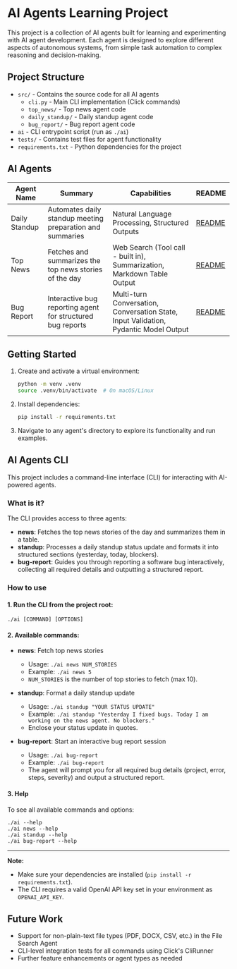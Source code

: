 # AI Agents Learning Project

This project is a collection of AI agents built for learning and experimenting with AI agent development. Each agent is designed to explore different aspects of autonomous systems, from simple task automation to complex reasoning and decision-making.

## Project Structure

- `src/` - Contains the source code for all AI agents
  - `cli.py` - Main CLI implementation (Click commands)
  - `top_news/` - Top news agent code
  - `daily_standup/` - Daily standup agent code
  - `bug_report/` - Bug report agent code
- `ai` - CLI entrypoint script (run as `./ai`)
- `tests/` - Contains test files for agent functionality
- `requirements.txt` - Python dependencies for the project

## AI Agents

| Agent Name    | Summary                                                    | Capabilities                                                                         | README                                |
| ------------- | ---------------------------------------------------------- | ------------------------------------------------------------------------------------ | ------------------------------------- |
| Daily Standup | Automates daily standup meeting preparation and summaries  | Natural Language Processing, Structured Outputs                                      | [README](src/daily_standup/README.md) |
| Top News      | Fetches and summarizes the top news stories of the day     | Web Search (Tool call - built in), Summarization, Markdown Table Output              | [README](src/top_news/README.md)      |
| Bug Report    | Interactive bug reporting agent for structured bug reports | Multi-turn Conversation, Conversation State, Input Validation, Pydantic Model Output | [README](src/bug_report/README.md)    |

## Getting Started

1. Create and activate a virtual environment:

   ```bash
   python -m venv .venv
   source .venv/bin/activate  # On macOS/Linux
   ```

2. Install dependencies:

   ```bash
   pip install -r requirements.txt
   ```

3. Navigate to any agent's directory to explore its functionality and run examples.

## AI Agents CLI

This project includes a command-line interface (CLI) for interacting with AI-powered agents.

### What is it?

The CLI provides access to three agents:

- **news**: Fetches the top news stories of the day and summarizes them in a table.
- **standup**: Processes a daily standup status update and formats it into structured sections (yesterday, today, blockers).
- **bug-report**: Guides you through reporting a software bug interactively, collecting all required details and outputting a structured report.

### How to use

#### 1. Run the CLI from the project root:

```
./ai [COMMAND] [OPTIONS]
```

#### 2. Available commands:

- **news**: Fetch top news stories

  - Usage: `./ai news NUM_STORIES`
  - Example: `./ai news 5`
  - `NUM_STORIES` is the number of top stories to fetch (max 10).

- **standup**: Format a daily standup update

  - Usage: `./ai standup "YOUR STATUS UPDATE"`
  - Example: `./ai standup "Yesterday I fixed bugs. Today I am working on the news agent. No blockers."`
  - Enclose your status update in quotes.

- **bug-report**: Start an interactive bug report session
  - Usage: `./ai bug-report`
  - Example: `./ai bug-report`
  - The agent will prompt you for all required bug details (project, error, steps, severity) and output a structured report.

#### 3. Help

To see all available commands and options:

```
./ai --help
./ai news --help
./ai standup --help
./ai bug-report --help
```

---

**Note:**

- Make sure your dependencies are installed (`pip install -r requirements.txt`).
- The CLI requires a valid OpenAI API key set in your environment as `OPENAI_API_KEY`.

## Future Work

- Support for non-plain-text file types (PDF, DOCX, CSV, etc.) in the File Search Agent
- CLI-level integration tests for all commands using Click's CliRunner
- Further feature enhancements or agent types as needed
